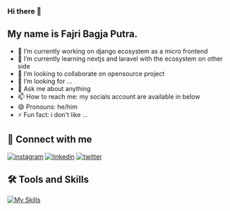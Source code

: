 
### Hi there 👋

## My name is Fajri Bagja Putra. 

- 🔭 I’m currently working on django ecosystem as a micro frontend
- 🌱 I’m currently learning nextjs and laravel with the ecosystem on other side
- 👯 I’m looking to collaborate on opensource project
- 🤔 I’m looking for ... 
- 💬 Ask me about anything
- 📫 How to reach me: my socials account are available in below
- 😄 Pronouns: he/him
- ⚡ Fun fact: i don't like ...


## 🔗 Connect with me
[![instagram](https://img.shields.io/badge/Instagram-E4405F?style=for-the-badge&logo=instagram&logoColor=white)](https://instagram.com/fjribptra/)
[![linkedin](https://img.shields.io/badge/linkedin-0A66C2?style=for-the-badge&logo=linkedin&logoColor=white)](https://www.linkedin.com/in/fajri-bagja-putra-56aa2b28b)
[![twitter](https://img.shields.io/badge/twitter-1DA1F2?style=for-the-badge&logo=twitter&logoColor=white)](https://twitter.com/fjribptra/)

## 🛠️ Tools and Skills

[![My Skills](https://skillicons.dev/icons?i=react,docker,express,git,github,js,html,css,nodejs,npm,php,postman,tailwind,vite,vue,wordpress,linux,sass,mysql,laravel)](https://skillicons.dev)


